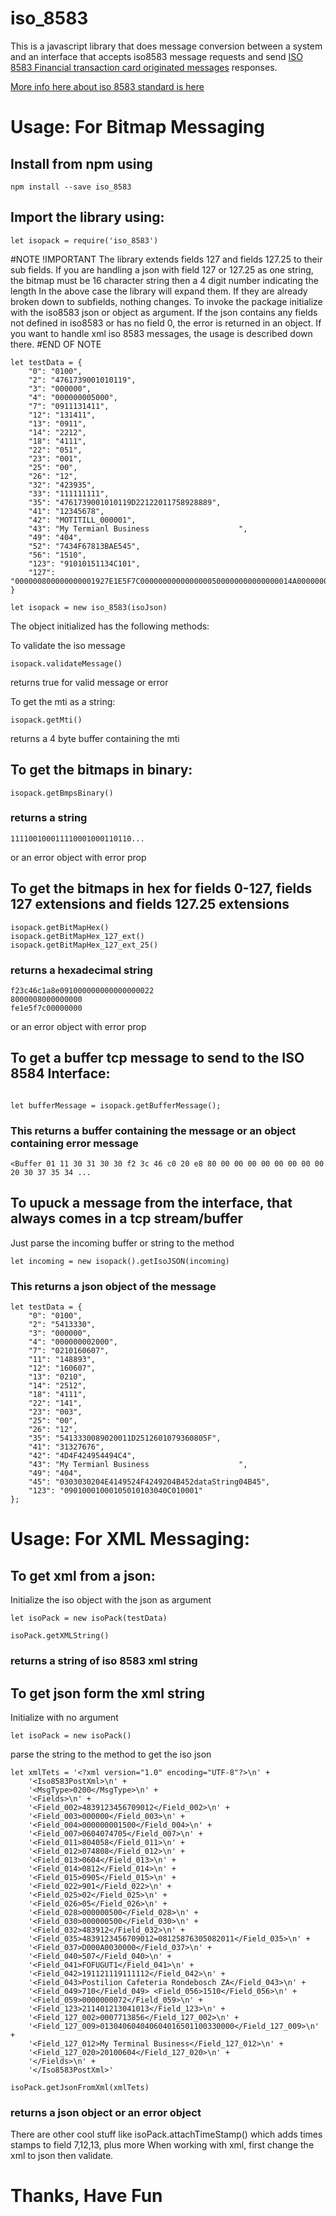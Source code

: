 # iso_8583

This is a javascript library that does message conversion between a system and an interface that accepts iso8583 message requests and send [ISO 8583 Financial transaction card originated messages](https://en.wikipedia.org/wiki/ISO_8583) responses.

 [More info here about iso 8583 standard is here](https://en.wikipedia.org/wiki/ISO_8583)

# Usage: For Bitmap Messaging

##  Install from npm using

```
npm install --save iso_8583

```

##  Import the library using:

```
let isopack = require('iso_8583')

```
#NOTE !IMPORTANT
The library extends fields 127 and fields 127.25 to their sub fields.
If you are handling a json with field 127 or 127.25 as one string, the bitmap must be 16 character string then a 4 digit number indicating the length
In the above case the library will expand them.
If they are already broken down to subfields, nothing changes.
To invoke the package initialize with the iso8583 json or object as argument. If the json contains any fields not defined in iso8583 or has no field 0, the error is returned in an object.
If you want to handle xml iso 8583 messages, the usage is described down there.
#END OF NOTE

```
let testData = {
    "0": "0100",
    "2": "4761739001010119",
    "3": "000000",
    "4": "000000005000",
    "7": "0911131411",
    "12": "131411",
    "13": "0911",
    "14": "2212",
    "18": "4111",
    "22": "051",
    "23": "001",
    "25": "00",
    "26": "12",
    "32": "423935",
    "33": "111111111",
    "35": "4761739001010119D22122011758928889",
    "41": "12345678",
    "42": "MOTITILL_000001",
    "43": "My Termianl Business                    ",
    "49": "404",
    "52": "7434F67813BAE545",
    "56": "1510",
    "123": "91010151134C101",
    "127": "000000800000000001927E1E5F7C0000000000000000500000000000000014A00000000310105C000128FF0061F379D43D5AEEBC8002800000000000000001E0302031F000203001406010A03A09000008CE0D0C840421028004880040417091180000014760BAC24959"
}

```

```
let isopack = new iso_8583(isoJson)

```

The object initialized has the following methods:

To validate the iso message

```
isopack.validateMessage()

```

returns true for valid message or error

To get the mti as a string:
```
isopack.getMti()

```

returns a 4 byte buffer containing the mti

##  To get the bitmaps in binary:

```
isopack.getBmpsBinary()

```

### returns a string

```
111100100011110001000110110...

```

or an error object with error prop

##  To get the bitmaps in hex for fields 0-127, fields 127 extensions and  fields 127.25 extensions

```
isopack.getBitMapHex()
isopack.getBitMapHex_127_ext()
isopack.getBitMapHex_127_ext_25()

```

### returns a hexadecimal string

```
f23c46c1a8e091000000000000000022
8000008000000000
fe1e5f7c00000000

```

or an error object with error prop

##  To get a buffer tcp message to send to the ISO 8584 Interface:

```

let bufferMessage = isopack.getBufferMessage();

```

### This returns a buffer containing the message or an object containing error message

```
<Buffer 01 11 30 31 30 30 f2 3c 46 c0 20 e8 80 00 00 00 00 00 00 00 00 20 30 37 35 34 ...

```


##  To upuck a message from the interface, that always comes in a tcp stream/buffer
Just parse the incoming buffer or string to the method


```
let incoming = new isopack().getIsoJSON(incoming)

```

### This returns a json object of the message

```
let testData = {
    "0": "0100",
    "2": "5413330",
    "3": "000000",
    "4": "000000002000",
    "7": "0210160607",
    "11": "148893",
    "12": "160607",
    "13": "0210",
    "14": "2512",
    "18": "4111",
    "22": "141",
    "23": "003",
    "25": "00",
    "26": "12",
    "35": "5413330089020011D2512601079360805F",
    "41": "31327676",
    "42": "4D4F424954494C4",
    "43": "My Termianl Business                    ",
    "49": "404",
    "45": "0303030204E4149524F4249204B452dataString04B45",
    "123": "09010001000105010103040C010001"
};

```

# Usage: For XML Messaging:
## To get xml from a json:
Initialize the iso object with the json as argument

```
let isoPack = new isoPack(testData)

```

```
isoPack.getXMLString()

```

### returns a string of iso 8583 xml string

## To get json form the xml string
Initialize with no argument

```$xslt
let isoPack = new isoPack()

```

parse the string to the method to get the iso json

```$xslt
let xmlTets = '<?xml version="1.0" encoding="UTF-8"?>\n' +
    '<Iso8583PostXml>\n' +
    '<MsgType>0200</MsgType>\n' +
    '<Fields>\n' +
    '<Field_002>4839123456709012</Field_002>\n' +
    '<Field_003>000000</Field_003>\n' +
    '<Field_004>000000001500</Field_004>\n' +
    '<Field_007>0604074705</Field_007>\n' +
    '<Field_011>804058</Field_011>\n' +
    '<Field_012>074808</Field_012>\n' +
    '<Field_013>0604</Field_013>\n' +
    '<Field_014>0812</Field_014>\n' +
    '<Field_015>0905</Field_015>\n' +
    '<Field_022>901</Field_022>\n' +
    '<Field_025>02</Field_025>\n' +
    '<Field_026>05</Field_026>\n' +
    '<Field_028>000000500</Field_028>\n' +
    '<Field_030>000000500</Field_030>\n' +
    '<Field_032>483912</Field_032>\n' +
    '<Field_035>4839123456709012=08125876305082011</Field_035>\n' +
    '<Field_037>D000A0030000</Field_037>\n' +
    '<Field_040>507</Field_040>\n' +
    '<Field_041>FOFUGUT1</Field_041>\n' +
    '<Field_042>191121119111112</Field_042>\n' +
    '<Field_043>Postilion Cafeteria Rondebosch ZA</Field_043>\n' +
    '<Field_049>710</Field_049> <Field_056>1510</Field_056>\n' +
    '<Field_059>0000000072</Field_059>\n' +
    '<Field_123>211401213041013</Field_123>\n' +
    '<Field_127_002>0007713856</Field_127_002>\n' +
    '<Field_127_009>013040604040604016501100330000</Field_127_009>\n' +
    '<Field_127_012>My Terminal Business</Field_127_012>\n' +
    '<Field_127_020>20100604</Field_127_020>\n' +
    '</Fields>\n' +
    '</Iso8583PostXml>'

```

```$xslt
isoPack.getJsonFromXml(xmlTets)

```

### returns a json object or an error object

There are other cool stuff like isoPack.attachTimeStamp() which adds times stamps to field 7,12,13, plus more
When working with xml, first change the xml to json then validate.

# Thanks, Have Fun